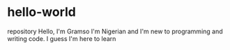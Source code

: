# hello-world
repository
Hello, I'm Gramso
I'm Nigerian and I'm new to programming and writing code.
I guess I'm here to learn 
